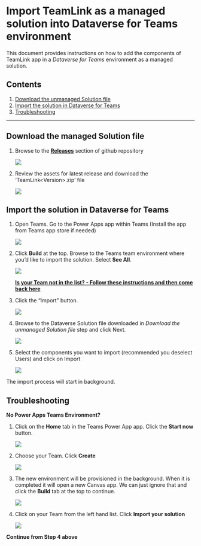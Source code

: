 ﻿# Import TeamLink as a managed solution into Dataverse for Teams environment 

This document provides instructions on how to add the components of TeamLink app in a *Dataverse for Teams* environment as a managed solution.  


## Contents 

1. [Download the unmanaged Solution file](#p1)
1. [Import the solution in Dataverse for Teams](#p2)
1. [Troubleshooting](#p3)
---

## Download the managed Solution file<a name="p1"></a>

1. Browse to the **[Releases](https://github.com/stuartridout/teamlink/releases)** section of github repository 

   ![](./images/01.jpeg)


1. Review the assets for latest release and download the ‘TeamLink\<Version>.zip’ file 

   ![](images/02.jpeg)


## Import the solution in Dataverse for Teams<a name="p2"></a>

1. Open Teams. Go to the Power Apps app within Teams (Install the app from Teams app store if needed) 

   ![](images/03.jpeg)


1. Click **Build** at the top.  Browse to the Teams team environment where you’d like to import the solution. Select **See All**. 

   ![](images/04.jpeg)
   
   [**Is your Team not in the list? - Follow these instructions and then come back here**](#p3)


1. Click the “Import” button. 

   ![](images/05.jpeg)


1. Browse to the Dataverse Solution file downloaded in *Download the unmanaged Solution file* step and click Next. 

   ![](images/06.jpeg)


1. Select the components you want to import (recommended you deselect Users) and click on Import 

   ![](images/07.jpeg)

The import process will start in background.


## Troubleshooting<a name="p3"></a>

**No Power Apps Teams Environment?**

1. Click on the **Home** tab in the Teams Power App app.  Click the **Start now** button.

   ![](images/t01.jpg)
   

1. Choose your Team.  Click **Create**

   ![](images/t02.jpg)

   
1. The new environment will be provisioned in the background.  When it is completed it will open a new Canvas app.  We can just ignore that and click the **Build** tab at the top to continue.

   ![](images/t03.jpg)


1. Click on your Team from the left hand list.  Click **Import your solution**

   ![](images/04a.jpeg)

   
**Continue from Step 4 above**
